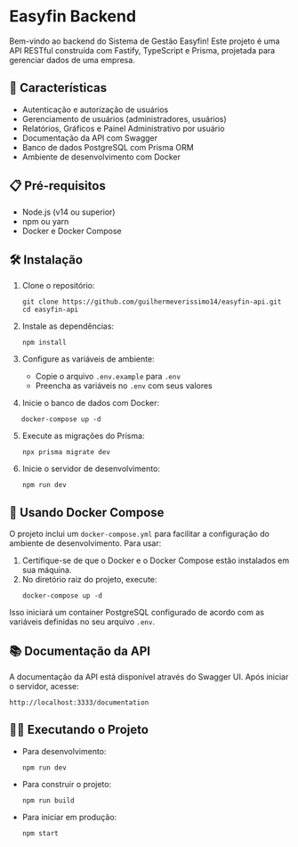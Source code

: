 # Easyfin Backend

Bem-vindo ao backend do Sistema de Gestão Easyfin! Este projeto é uma API RESTful construída com Fastify, TypeScript e Prisma, projetada para gerenciar dados de uma empresa.

## 🚀 Características

* Autenticação e autorização de usuários
* Gerenciamento de usuários (administradores, usuários)
* Relatórios, Gráficos e Painel Administrativo por usuário
* Documentação da API com Swagger
* Banco de dados PostgreSQL com Prisma ORM
* Ambiente de desenvolvimento com Docker

## 📋 Pré-requisitos

* Node.js (v14 ou superior)
* npm ou yarn
* Docker e Docker Compose

## 🛠️ Instalação

1. Clone o repositório:

   ```
   git clone https://github.com/guilhermeverissimo14/easyfin-api.git
   cd easyfin-api
   ```
2. Instale as dependências:

   ```
   npm install
   ```
3. Configure as variáveis de ambiente:

   * Copie o arquivo `.env.example` para `.env`
   * Preencha as variáveis no `.env` com seus valores
4. Inicie o banco de dados com Docker:

```
   docker-compose up -d
```

5. Execute as migrações do Prisma:

   ```
   npx prisma migrate dev
   ```
6. Inicie o servidor de desenvolvimento:

   ```
   npm run dev
   ```

## 🐳 Usando Docker Compose

O projeto inclui um `docker-compose.yml` para facilitar a configuração do ambiente de desenvolvimento. Para usar:

1. Certifique-se de que o Docker e o Docker Compose estão instalados em sua máquina.
2. No diretório raiz do projeto, execute:
   ```
   docker-compose up -d
   ```

Isso iniciará um container PostgreSQL configurado de acordo com as variáveis definidas no seu arquivo `.env`.

## 📚 Documentação da API

A documentação da API está disponível através do Swagger UI. Após iniciar o servidor, acesse:

```
http://localhost:3333/documentation
```

## 🏃‍♂️ Executando o Projeto

* Para desenvolvimento:
  ```
  npm run dev
  ```
* Para construir o projeto:
  ```
  npm run build
  ```
* Para iniciar em produção:
  ```
  npm start
  ```
